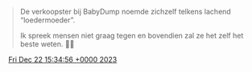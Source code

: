 > De verkoopster bij BabyDump noemde zichzelf telkens lachend “loedermoeder”\.  
>   
> Ik spreek mensen niet graag tegen en bovendien zal ze het zelf het beste weten\. 🤷‍♂️

<img src="../../media/tweet.ico" width="12" /> [Fri Dec 22 15:34:56 +0000 2023](https://twitter.com/DromerDenker/status/1738221592520659373)